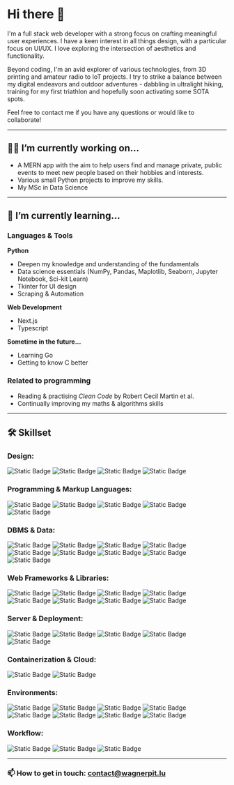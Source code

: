 # Hi there 🫶

I'm a full stack web developer with a strong focus on crafting meaningful user experiences. I have a keen interest in all things design, with a particular focus on UI/UX. I love exploring the intersection of aesthetics and functionality.

Beyond coding, I'm an avid explorer of various technologies, from 3D printing and amateur radio to IoT projects. I try to strike a balance between my digital endeavors and outdoor adventures - dabbling in ultralight hiking, training for my first triathlon and hopefully soon activating some SOTA spots. 

Feel free to contact me if you have any questions or would like to collaborate!

---
## 👨‍💻 I’m currently working on...
- A MERN app with the aim to help users find and manage private, public events to meet new people based on their hobbies and interests.
- Various small Python projects to improve my skills.
- My MSc in Data Science

---
## 🌱 I’m currently learning...

### Languages & Tools

**Python**
- Deepen my knowledge and understanding of the fundamentals
- Data science essentials (NumPy, Pandas, Maplotlib, Seaborn, Jupyter Notebook, Sci-kit Learn)
- Tkinter for UI design
- Scraping & Automation

**Web Development**
- Next.js
- Typescript

**Sometime in the future...**
- Learning Go
- Getting to know C better

### Related to programming

- Reading & practising *Clean Code* by Robert Cecil Martin et al.
- Continually improving my maths & algorithms skills

---
## 🛠 Skillset

### Design:
![Static Badge](https://img.shields.io/badge/Figma-%23F24E1E?style=for-the-badge&logo=figma&logoColor=white)
![Static Badge](https://img.shields.io/badge/Adobe%20XD-%23FF61F6?style=for-the-badge&logo=adobe-xd&logoColor=white)
![Static Badge](https://img.shields.io/badge/Fusion360-%23000000?style=for-the-badge&logo=autodesk&logoColor=white)
![Static Badge](https://img.shields.io/badge/Blender-%23F5792A?style=for-the-badge&logo=blender&logoColor=white)


### Programming & Markup Languages:
![Static Badge](https://img.shields.io/badge/Javascript-%23F7DF1E?style=for-the-badge&logo=javascript&logoColor=%23222222)
![Static Badge](https://img.shields.io/badge/HTML5-%23E34F26?style=for-the-badge&logo=html5&logoColor=white)
![Static Badge](https://img.shields.io/badge/CSS3-%231572B6?style=for-the-badge&logo=css3&logoColor=white)
![Static Badge](https://img.shields.io/badge/Python-%231572B6?style=for-the-badge&logo=python&logoColor=white)
![Static Badge](https://img.shields.io/badge/C%2B%2B-%2300599C?style=for-the-badge&logo=c%2B%2B&logoColor=white)


### DBMS & Data:
![Static Badge](https://img.shields.io/badge/MySQL-%234479A1?style=for-the-badge&logo=mysql&logoColor=white)
![Static Badge](https://img.shields.io/badge/PostgreSQL-%234169E1?style=for-the-badge&logo=PostgreSQL&logoColor=white)
![Static Badge](https://img.shields.io/badge/MariaDB-%23003545?style=for-the-badge&logo=MariaDB&logoColor=white)
![Static Badge](https://img.shields.io/badge/Sequelize.js-%2352B0E7?style=for-the-badge&logo=sequelize&logoColor=white)
![Static Badge](https://img.shields.io/badge/MongoDB-%2347A248?style=for-the-badge&logo=mongodb&logoColor=white)
![Static Badge](https://img.shields.io/badge/Mongoose.js-%23880000?style=for-the-badge&logo=mongoose&logoColor=white)
![Static Badge](https://img.shields.io/badge/Tableau-white?style=for-the-badge&logo=tableau&logoColor=white&color=%23E97627)
![Static Badge](https://img.shields.io/badge/matplotlib-white?style=for-the-badge&logoColor=%2311557C&color=%2311557C)
![Static Badge](https://img.shields.io/badge/Pltoly.js-%233F4F75?style=for-the-badge&logo=plotly&logoColor=white)


### Web Frameworks & Libraries:
![Static Badge](https://img.shields.io/badge/React-%2361DAFB?style=for-the-badge&logo=react&logoColor=black)
![Static Badge](https://img.shields.io/badge/Next.js-%23000000?style=for-the-badge&logo=next.js&logoColor=white)
![Static Badge](https://img.shields.io/badge/Kirby-%23000000?style=for-the-badge&logo=kirby&logoColor=white)
![Static Badge](https://img.shields.io/badge/Strapi-%232F2E8B?style=for-the-badge&logo=strapi&logoColor=white)
![Static Badge](https://img.shields.io/badge/PigeonMaps.js-black?style=for-the-badge&logoColor=white)
![Static Badge](https://img.shields.io/badge/Socket.io-010101?style=for-the-badge&logo=socketdotio&logoColor=white)
![Static Badge](https://img.shields.io/badge/MUI-white?style=for-the-badge&logo=mui&logoColor=white&color=%23007FFF)
![Static Badge](https://img.shields.io/badge/.env-black?style=for-the-badge&logo=dotenv&logoColor=black&color=%23ECD53F)


### Server & Deployment:
![Static Badge](https://img.shields.io/badge/Node.js-%23339933?style=for-the-badge&logo=node.js&logoColor=white)
![Static Badge](https://img.shields.io/badge/Express.js-black?style=for-the-badge&logo=Express&logoColor=white)
![Static Badge](https://img.shields.io/badge/nginx-%23009639?style=for-the-badge&logo=nginx&logoColor=white)
![Static Badge](https://img.shields.io/badge/tmux-%231BB91F?style=for-the-badge&logo=tmux&logoColor=white)
![Static Badge](https://img.shields.io/badge/Let's%20Encrypt-white?style=for-the-badge&logo=letsencrypt&logoColor=white&color=%23003A70)


### Containerization & Cloud:
![Static Badge](https://img.shields.io/badge/Docker-%232496ED?style=for-the-badge&logo=docker&logoColor=white)
![Static Badge](https://img.shields.io/badge/Google%20Cloud-%234285F4?style=for-the-badge&logo=google-cloud&logoColor=white)


### Environments:
![Static Badge](https://img.shields.io/badge/Arduino-%2300979D?style=for-the-badge&logo=arduino&logoColor=white)
![Static Badge](https://img.shields.io/badge/Espressif-%23E7352C?style=for-the-badge&logo=espressif&logoColor=white)
![Static Badge](https://img.shields.io/badge/VS%20Code-007ACC?style=for-the-badge&logo=visualstudiocode)
![Static Badge](https://img.shields.io/badge/PyCharm-000000?style=for-the-badge&logo=pycharm)
![Static Badge](https://img.shields.io/badge/Postman-%23FF6C37?style=for-the-badge&logo=postman&logoColor=white)
![Static Badge](https://img.shields.io/badge/macOS-white?style=for-the-badge&logo=macos&logoColor=white&color=%23000000)
![Static Badge](https://img.shields.io/badge/Linux-black?style=for-the-badge&logo=linux&logoColor=black&color=%23FCC624)
![Static Badge](https://img.shields.io/badge/Windows-white?style=for-the-badge&logo=Windows&logoColor=white&color=%230078D4)


### Workflow:
![Static Badge](https://img.shields.io/badge/Asana-%23F06A6A?style=for-the-badge&logo=asana&logoColor=white)
![Static Badge](https://img.shields.io/badge/Jira-%230052CC?style=for-the-badge&logo=jira&logoColor=white)
![Static Badge](https://img.shields.io/badge/Slack-%234A154B?style=for-the-badge&logo=slack&logoColor=white)

---

### 📫 How to get in touch: contact@wagnerpit.lu


